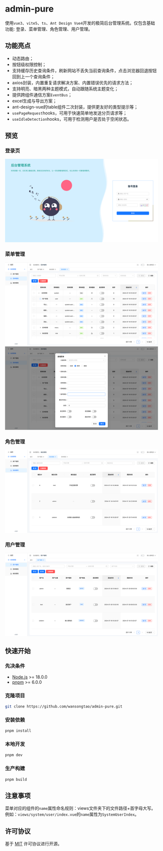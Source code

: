 # admin-pure

使用`vue3`、`vite5`、`ts`、`Ant Design Vue4`开发的极简后台管理系统。仅包含基础功能: 登录、菜单管理、角色管理、用户管理。

## 功能亮点

- 动态路由；
- 按钮级权限控制；
- 支持缓存历史查询条件，刷新网站不丢失当前查询条件，点击浏览器回退按钮回到上一个查询条件；
- axios封装，内置重复请求解决方案、内置错误优先的请求方法；
- 支持明亮、暗黑两种主题模式，自动跟随系统主题变化；
- 提供跨组件通信方案`EventBus`；
- excel生成与导出方案；
- ant-design-vue的table组件二次封装，提供更友好的类型提示等；
- `usePageRequest`hooks，可用于快速简单地发送分页请求等；
- `useIdleDetection`hooks，可用于检测用户是否处于空闲状态。

## 预览

### 登录页

![登录页](./docs/login.png)

### 菜单管理

![菜单](./docs/menu.png)
![添加菜单](./docs/menu-add.png)

### 角色管理

![角色](./docs/role.png)

### 用户管理

![用户管理](./docs/user.png)

## 快速开始

### 先决条件

- [Node.js](https://nodejs.org/en/) >= 18.0.0
- [pnpm](https://pnpm.io/zh/) >= 6.0.0

### 克隆项目

```sh
git clone https://github.com/wansongtao/admin-pure.git
```

### 安装依赖

```sh
pnpm install
```

### 本地开发

```sh
pnpm dev
```

### 生产构建

```sh
pnpm build
```

## 注意事项

菜单对应的组件的`name`属性命名规则：views文件夹下的文件路径+首字母大写。例如：`views/system/user/index.vue`的`name`属性为`SystemUserIndex`。

## 许可协议

基于 [MIT](./LICENSE) 许可协议进行开源。
